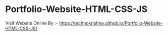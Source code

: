 # Portfolio-Website-HTML-CSS-JS
Visit Website Online By :- https://technokrishna.github.io/Portfolio-Website-HTML-CSS-JS/
